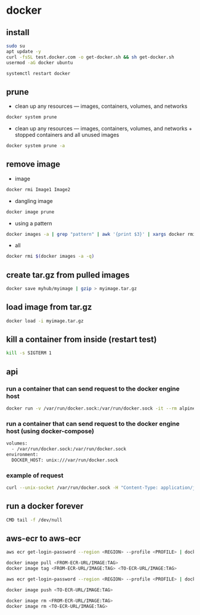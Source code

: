 # docker
## install
```bash
sudo su
apt update -y
curl -fsSL test.docker.com -o get-docker.sh && sh get-docker.sh
usermod -aG docker ubuntu

systemctl restart docker
```
## prune
- clean up any resources — images, containers, volumes, and networks
```bash
docker system prune
```
- clean up any resources — images, containers, volumes, and networks + stopped containers and all unused images
```bash
docker system prune -a
```
## remove image
- image
```bash
docker rmi Image1 Image2
```
- dangling image
```bash
docker image prune
```
- using a pattern
```bash
docker images -a | grep "pattern" | awk '{print $3}' | xargs docker rmi
```
- all
```bash
docker rmi $(docker images -a -q)
```
## create tar.gz from pulled images
```bash
docker save myhub/myimage | gzip > myimage.tar.gz
```
## load image from tar.gz
```bash
docker load -i myimage.tar.gz
```
## kill a container from inside (restart test)
```bash
kill -s SIGTERM 1
```
## api
### run a container that can send request to the docker engine host
```bash
docker run -v /var/run/docker.sock:/var/run/docker.sock -it --rm alpine /bin/ash
```
### run a container that can send request to the docker engine host (using docker-compose)
```bash
volumes:
  - /var/run/docker.sock:/var/run/docker.sock
environment:
  DOCKER_HOST: unix:///var/run/docker.sock
```
### example of request
```bash
curl --unix-socket /var/run/docker.sock -H "Content-Type: application/json" -d '{"Image": "alpine"}' -X POST http://localhost/v1.39/containers/create
```
## run a docker forever
```bash
CMD tail -f /dev/null
```
## aws-ecr to aws-ecr
```bash
aws ecr get-login-password --region <REGION> --profile <PROFILE> | docker login --username <USERNAME> --password-stdin <FROM-ECR-URL>

docker image pull <FROM-ECR-URL/IMAGE:TAG>
docker image tag <FROM-ECR-URL/IMAGE:TAG> <TO-ECR-URL/IMAGE:TAG>

aws ecr get-login-password --region <REGION> --profile <PROFILE> | docker login --username <USERNAME> --password-stdin <TO-ECR-URL>

docker image push <TO-ECR-URL/IMAGE:TAG>

docker image rm <FROM-ECR-URL/IMAGE:TAG>
docker image rm <TO-ECR-URL/IMAGE:TAG>
```
